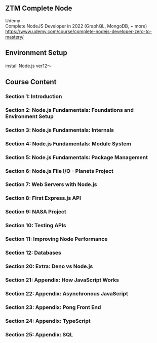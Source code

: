 ## ZTM Complete Node

Udemy  
Complete NodeJS Developer in 2022 (GraphQL, MongoDB, + more)  
https://www.udemy.com/course/complete-nodejs-developer-zero-to-mastery/  


## Environment Setup

install Node.js ver12〜  


## Course Content


### Section 1: Introduction


### Section 2: Node.js Fundamentals: Foundations and Environment Setup


### Section 3: Node.js Fundamentals: Internals


### Section 4: Node.js Fundamentals: Module System


### Section 5: Node.js Fundamentals: Package Management


### Section 6: Node.js File I/O - Planets Project


### Section 7: Web Servers with Node.js


### Section 8: First Express.js API


### Section 9: NASA Project


### Section 10: Testing APIs


### Section 11: Improving Node Performance


### Section 12: Databases




### Section 20: Extra: Deno vs Node.js


### Section 21: Appendix: How JavaScript Works


### Section 22: Appendix: Asynchronous JavaScript


### Section 23: Appendix: Pong Front End


### Section 24: Appendix: TypeScript


### Section 25: Appendix: SQL


